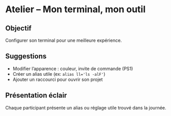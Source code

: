 # Atelier – Mon terminal, mon outil

## Objectif
Configurer son terminal pour une meilleure expérience.

## Suggestions
- Modifier l’apparence : couleur, invite de commande (PS1)
- Créer un alias utile (ex: `alias ll='ls -alF'`)
- Ajouter un raccourci pour ouvrir son projet

## Présentation éclair
Chaque participant présente un alias ou réglage utile trouvé dans la journée.